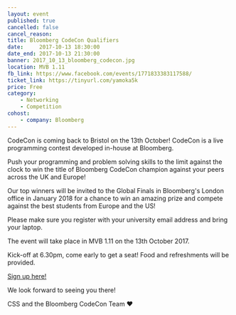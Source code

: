 ```yaml
---
layout: event
published: true
cancelled: false
cancel_reason:
title: Bloomberg CodeCon Qualifiers
date:     2017-10-13 18:30:00
date_end: 2017-10-13 21:30:00
banner: 2017_10_13_bloomberg_codecon.jpg
location: MVB 1.11
fb_link: https://www.facebook.com/events/1771833383117588/
ticket_link: https://tinyurl.com/yamoka5k
price: Free
category:
    - Networking
    - Competition
cohost:
    - company: Bloomberg
---
```


CodeCon is coming back to Bristol on the 13th October! CodeCon is a live programming contest developed in-house at Bloomberg.

Push your programming and problem solving skills to the limit against the clock to win the title of Bloomberg CodeCon champion against your peers across the UK and Europe!

Our top winners will be invited to the Global Finals in Bloomberg's London office in January 2018 for a chance to win an amazing prize and compete against the best students from Europe and the US!

Please make sure you register with your university email address and bring your laptop.

The event will take place in MVB 1.11 on the 13th October 2017.

Kick-off at 6.30pm, come early to get a seat! Food and refreshments will be provided.

<a class="btn btn--dark" href="http://tinyurl.com/yamoka5k">
  Sign up here!
</a>

We look forward to seeing you there!

CSS and the Bloomberg CodeCon Team ❤️
